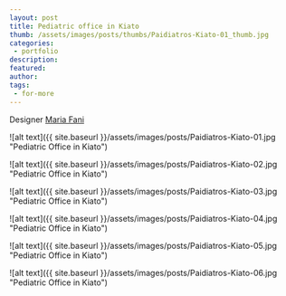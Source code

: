 ```yaml
---
layout: post
title: Pediatric office in Kiato
thumb: /assets/images/posts/thumbs/Paidiatros-Kiato-01_thumb.jpg
categories:
 - portfolio
description:
featured:
author: 
tags:
 - for-more
---
```


<p class="credits">
    <span class="title">Designer</span>
        <span class="contributor"><a href="https://mariafani.gr/">Maria Fani</a></span>
</p>

![alt text]({{ site.baseurl }}/assets/images/posts/Paidiatros-Kiato-01.jpg "Pediatric Office in Kiato")

![alt text]({{ site.baseurl }}/assets/images/posts/Paidiatros-Kiato-02.jpg "Pediatric Office in Kiato")

![alt text]({{ site.baseurl }}/assets/images/posts/Paidiatros-Kiato-03.jpg "Pediatric Office in Kiato")

![alt text]({{ site.baseurl }}/assets/images/posts/Paidiatros-Kiato-04.jpg "Pediatric Office in Kiato")

![alt text]({{ site.baseurl }}/assets/images/posts/Paidiatros-Kiato-05.jpg "Pediatric Office in Kiato")

![alt text]({{ site.baseurl }}/assets/images/posts/Paidiatros-Kiato-06.jpg "Pediatric Office in Kiato")